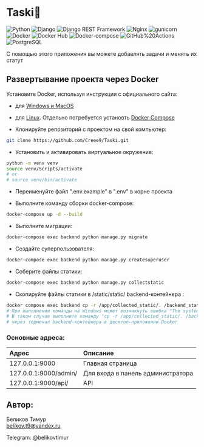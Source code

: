 # Taski📱

![Python](https://img.shields.io/badge/-Python-464646?style=flat&logo=Python&logoColor=56C0C0&color=008080)
![Django](https://img.shields.io/badge/-Django-464646?style=flat&logo=Django&logoColor=56C0C0&color=008080)
![Django REST Framework](https://img.shields.io/badge/-Django%20REST%20Framework-464646?style=flat&logo=Django%20REST%20Framework&logoColor=56C0C0&color=008080)
![Nginx](https://img.shields.io/badge/-NGINX-464646?style=flat&logo=NGINX&logoColor=56C0C0&color=008080)
![gunicorn](https://img.shields.io/badge/-gunicorn-464646?style=flat&logo=gunicorn&logoColor=56C0C0&color=008080)
![Docker](https://img.shields.io/badge/-Docker-464646?style=flat&logo=Docker&logoColor=56C0C0&color=008080)
![Docker Hub](https://img.shields.io/badge/-Docker%20Hub-464646?style=flat&logo=Docker&logoColor=56C0C0&color=008080)
![Docker-compose](https://img.shields.io/badge/-Docker%20compose-464646?style=flat&logo=Docker&logoColor=56C0C0&color=008080)
![GitHub%20Actions](https://img.shields.io/badge/-GitHub%20Actions-464646?style=flat&logo=GitHub%20actions&logoColor=56C0C0&color=008080)
![PostgreSQL](https://img.shields.io/badge/-PostgreSQL-464646?style=flat&logo=PostgreSQL&logoColor=56C0C0&color=008080)


С помощью этого приложения вы можете добавлять задачи и менять их статут  

## Развертывание проекта через Docker

Установите Docker, используя инструкции с официального сайта:
- для [Windows и MacOS](https://www.docker.com/products/docker-desktop)
- для [Linux](https://docs.docker.com/engine/install/ubuntu/). Отдельно потребуется установть [Docker Compose](https://docs.docker.com/compose/install/)

- Клонируйте репозиторий с проектом на свой компьютер:
```bash
git clone https://github.com/Creee9/Taski.git
```

- Установить и активировать виртуальное окружение:
```bash
python -m venv venv
source venv/Scripts/activate
# or
# source venv/bin/activate
```

- Переименуйте файл ".env.example" в ".env" в корне проекта

- Выполните команду сборки docker-compose:
```bash
docker-compose up -d --build
```

- Выполните миграции:
```bash
docker-compose exec backend python manage.py migrate
```

- Создайте суперпользователя:
```bash
docker-compose exec backend python manage.py createsuperuser
```

- Соберите файлы статики:
```bash
docker-compose exec backend python manage.py collectstatic
```

- Скопируйте файлы статики в /static/static/ backend-контейнера :
```bash
docker compose exec backend cp -r /app/collected_static/. /backend_static/static/
# При выполнении команды на Windows может возникнуть ошибка "The system cannot find the file specified"
# В таком случае выполните команду "cp -r /app/collected_static/. /backend_static/static/"
# через терменал backend-контейнера в десктоп-приложении Docker
```


### Основные адреса: 
| Адрес                 | Описание |
|:----------------------|:---------|
| 127.0.0.1:9000            | Главная страница |
| 127.0.0.1:9000/admin/     | Для входа в панель администратора |
| 127.0.0.1:9000/api/       | API |


## Автор:
Беликов Тимур<br>
belikov.t9@yandex.ru

Telegram: @belikovtimur
